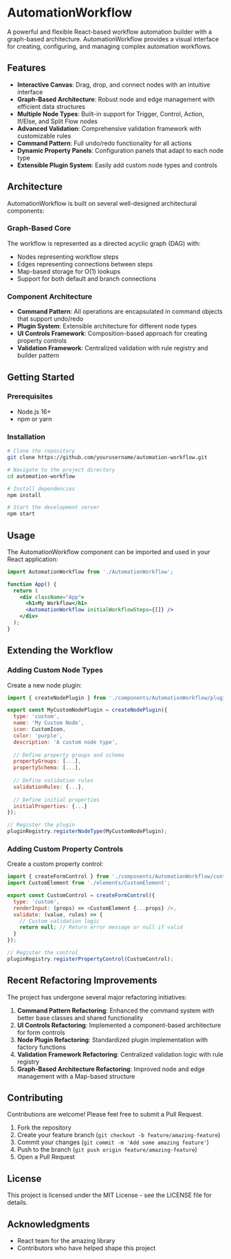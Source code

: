 # AutomationWorkflow

A powerful and flexible React-based workflow automation builder with a graph-based architecture. AutomationWorkflow provides a visual interface for creating, configuring, and managing complex automation workflows.

## Features

- **Interactive Canvas**: Drag, drop, and connect nodes with an intuitive interface
- **Graph-Based Architecture**: Robust node and edge management with efficient data structures
- **Multiple Node Types**: Built-in support for Trigger, Control, Action, If/Else, and Split Flow nodes
- **Advanced Validation**: Comprehensive validation framework with customizable rules
- **Command Pattern**: Full undo/redo functionality for all actions
- **Dynamic Property Panels**: Configuration panels that adapt to each node type
- **Extensible Plugin System**: Easily add custom node types and controls

## Architecture

AutomationWorkflow is built on several well-designed architectural components:

### Graph-Based Core

The workflow is represented as a directed acyclic graph (DAG) with:
- Nodes representing workflow steps
- Edges representing connections between steps
- Map-based storage for O(1) lookups
- Support for both default and branch connections

### Component Architecture

- **Command Pattern**: All operations are encapsulated in command objects that support undo/redo
- **Plugin System**: Extensible architecture for different node types
- **UI Controls Framework**: Composition-based approach for creating property controls
- **Validation Framework**: Centralized validation with rule registry and builder pattern

## Getting Started

### Prerequisites

- Node.js 16+
- npm or yarn

### Installation

```bash
# Clone the repository
git clone https://github.com/yourusername/automation-workflow.git

# Navigate to the project directory
cd automation-workflow

# Install dependencies
npm install

# Start the development server
npm start
```

## Usage

The AutomationWorkflow component can be imported and used in your React application:

```jsx
import AutomationWorkflow from './AutomationWorkflow';

function App() {
  return (
    <div className="App">
      <h1>My Workflow</h1>
      <AutomationWorkflow initialWorkflowSteps={[]} />
    </div>
  );
}
```

## Extending the Workflow

### Adding Custom Node Types

Create a new node plugin:

```javascript
import { createNodePlugin } from './components/AutomationWorkflow/plugins/createNodePlugin';

export const MyCustomNodePlugin = createNodePlugin({
  type: 'custom',
  name: 'My Custom Node',
  icon: CustomIcon,
  color: 'purple',
  description: 'A custom node type',
  
  // Define property groups and schema
  propertyGroups: [...],
  propertySchema: [...],
  
  // Define validation rules
  validationRules: {...},
  
  // Define initial properties
  initialProperties: {...}
});

// Register the plugin
pluginRegistry.registerNodeType(MyCustomNodePlugin);
```

### Adding Custom Property Controls

Create a custom property control:

```javascript
import { createFormControl } from './components/AutomationWorkflow/controls/createFormControl';
import CustomElement from './elements/CustomElement';

export const CustomControl = createFormControl({
  type: 'custom',
  renderInput: (props) => <CustomElement {...props} />,
  validate: (value, rules) => {
    // Custom validation logic
    return null; // Return error message or null if valid
  }
});

// Register the control
pluginRegistry.registerPropertyControl(CustomControl);
```

## Recent Refactoring Improvements

The project has undergone several major refactoring initiatives:

1. **Command Pattern Refactoring**: Enhanced the command system with better base classes and shared functionality
2. **UI Controls Refactoring**: Implemented a component-based architecture for form controls
3. **Node Plugin Refactoring**: Standardized plugin implementation with factory functions
4. **Validation Framework Refactoring**: Centralized validation logic with rule registry
5. **Graph-Based Architecture Refactoring**: Improved node and edge management with a Map-based structure

## Contributing

Contributions are welcome! Please feel free to submit a Pull Request.

1. Fork the repository
2. Create your feature branch (`git checkout -b feature/amazing-feature`)
3. Commit your changes (`git commit -m 'Add some amazing feature'`)
4. Push to the branch (`git push origin feature/amazing-feature`)
5. Open a Pull Request

## License

This project is licensed under the MIT License - see the LICENSE file for details.

## Acknowledgments

- React team for the amazing library
- Contributors who have helped shape this project
